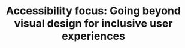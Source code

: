 ---
title: "Accessibility focus: Going beyond visual design for inclusive user experiences"
category: Accessibility
tags:
 - Accessibility
excerpt: This National Disability Employment Awareness Month, we talked about how members of the design community go beyond visual design to create more inclusive user experiences. What steps are you taking to ensure that your website design is accessible to all?
url: https://github.com/uswds/uswds/discussions/6109
---